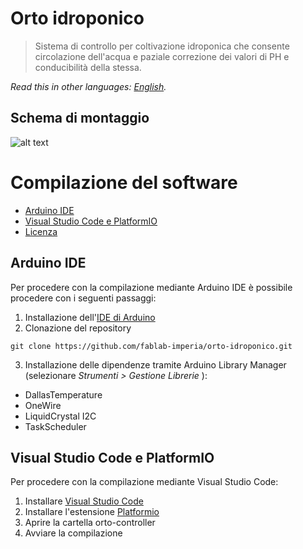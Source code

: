 # Orto idroponico
> Sistema di controllo per coltivazione idroponica che consente circolazione dell'acqua e paziale correzione dei valori di PH e conducibilità della stessa. 

*Read this in other languages: [English](README.EN.md).*

## Schema di montaggio

![alt text](https://github.com/fablab-imperia/orto-idroponico/blob/main/orto-controller/frietzing/orto-idroponico_bb.jpg?raw=true)


# Compilazione del software

- [Arduino IDE](#arduino-ide)
- [Visual Studio Code e PlatformIO](#visual-studio-code-e-platformio)
- [Licenza](#licenza)

## Arduino IDE

Per procedere con la compilazione mediante Arduino IDE è possibile procedere con i seguenti passaggi:
1. Installazione dell'[IDE di Arduino](https://www.arduino.cc/en/software)
2. Clonazione del repository
```
git clone https://github.com/fablab-imperia/orto-idroponico.git
```
3. Installazione delle dipendenze tramite Arduino Library Manager (selezionare *Strumenti > Gestione Librerie* ):
  * DallasTemperature
  * OneWire
  * LiquidCrystal I2C
  * TaskScheduler

 ## Visual Studio Code e PlatformIO
 
 Per procedere con la compilazione mediante Visual Studio Code:
 1. Installare [Visual Studio Code](https://code.visualstudio.com/)
 2. Installare l'estensione [Platformio](https://platformio.org/install/ide?install=vscode)
 3. Aprire la cartella orto-controller 
 4. Avviare la compilazione  


